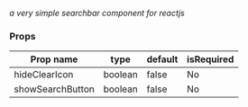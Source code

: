 *a very simple searchbar component for reactjs*

### Props

Prop name | type | default | isRequired
--------- | ---- | -------- |---------
hideClearIcon | boolean | false | No 
showSearchButton | boolean | false | No 
